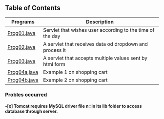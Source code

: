 ## Table of Contents

Programs | Description
-------- | -----------
[Prog01.java](Prog01.java) | Servlet that wishes user according to the time of the day
[Prog02.java](Prog02.java) | A servlet that receives data od dropdown and process it
[Prog03.java](Prog03.java) | A servlet that accepts multiple values sent by html form 
[Prog04a.java](Prog04a.java) | Example 1 on shopping cart
[Prog04b.java](Prog04b.java) | Example 2 on shopping cart


### Probles occurred
#### -[x] Tomcat requires MySQL driver file n=in its lib folder to access database through server.